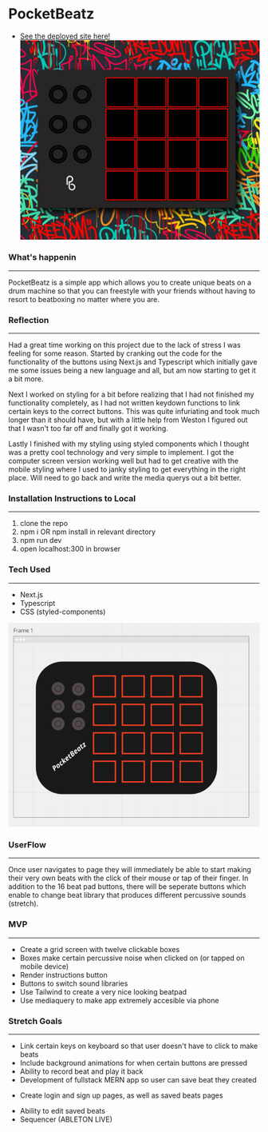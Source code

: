 # __PocketBeatz__
 - [See the deployed site here!](https://pocketbeatz.vercel.app/)
 ![screenshot](./public/appscreenshot.png)
 ### What's happenin
 ---
 PocketBeatz is a simple app which allows you to create unique beats on a drum machine so that you can freestyle with your friends without having to resort to beatboxing no matter where you are.

 ### Reflection
 ---
 Had a great time working on this project due to the lack of stress I was feeling for some reason. Started by cranking out the code for the functionality of the buttons using Next.js and Typescript which initially gave me some issues being a new language and all, but am now starting to get it a bit more.

 Next I worked on styling for a bit before realizing that I had not finished my functionality completely, as I had not written keydown functions to link certain keys to the correct buttons. This was quite infuriating and took much longer than it should have, but with a little help from Weston I figured out that I wasn't too far off and finally got it working.

 Lastly I finished with my styling using styled components which I thought was a pretty cool technology and very simple to implement. I got the computer screen version working well but had to get creative with the mobile styling where I used to janky styling to get everything in the right place. Will need to go back and write the media querys out a bit better.
 
 ### Installation Instructions to Local
 ---
  1. clone the repo
  2. npm i OR npm install in relevant directory
  3. npm run dev
  4. open localhost:300 in browser

 ### Tech Used
 ---
 - Next.js
 - Typescript
 - CSS (styled-components)


 ![wireframe](./public/p4-wireframe.png)

 ### UserFlow
 ---
 Once user navigates to page they will immediately be able to start making their very own beats with the click of their mouse or tap of their finger. In addition to the 16 beat pad buttons, there will be seperate buttons which enable to change beat library that produces different percussive sounds (stretch).

 ### MVP
 ---
 * Create a grid screen with twelve clickable boxes
 * Boxes make certain percussive noise when clicked on (or tapped on mobile device)
 * Render instructions button
 * Buttons to switch sound libraries
 * Use Tailwind to create a very nice looking beatpad
 * Use mediaquery to make app extremely accesible via phone


 ### Stretch Goals
 ---
 * Link certain keys on keyboard so that user doesn't have to click to make beats
 * Include background animations for when certain buttons are pressed 
 * Ability to record beat and play it back
 * Development of fullstack MERN app so user can save beat they created
  - Create login and sign up pages, as well as saved beats pages
 * Ability to edit saved beats
 * Sequencer (ABLETON LIVE)
 
 